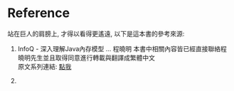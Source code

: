 # Reference



站在巨人的肩膀上, 才得以看得更遙遠, 以下是這本書的參考來源:

1. InfoQ - 深入理解Java內存模型 ... 程曉明
   本書中相關內容皆已經直接聯絡程曉明先生並且取得同意進行轉載與翻譯成繁體中文  
   原文系列連結: [點我](http://www.infoq.com/cn/profile/%E7%A8%8B%E6%99%93%E6%98%8E)

2. 


